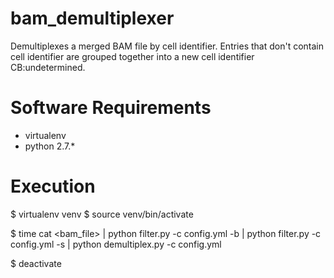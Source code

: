 # bam_demultiplexer

Demultiplexes a merged BAM file by cell identifier. Entries that don't contain cell identifier are grouped together into a new cell identifier CB:undetermined.

# Software Requirements
- virtualenv
- python 2.7.*


# Execution
$ virtualenv venv
$ source venv/bin/activate

$ time cat <bam_file> | python filter.py -c config.yml -b | python filter.py -c config.yml -s | python demultiplex.py -c config.yml

$ deactivate
